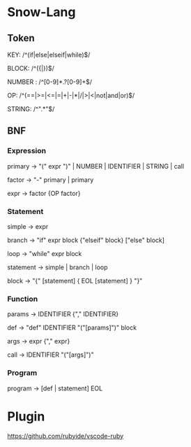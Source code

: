# Snow-Lang

## Token

KEY:     /^(if|else|elseif|while)$/

BLOCK:   /^({|})$/

NUMBER : /^[0-9]*\.?[0-9]+$/

OP:      /^(==|>=|<=|=|\+|-|\*|\/|>|<|not|and|or)$/

STRING: /^\".*\"$/

## BNF

### Expression

primary -> "(" expr ")" | NUMBER | IDENTIFIER | STRING | call

factor -> "-" primary | primary

expr -> factor {OP factor}

### Statement

simple -> expr

branch -> "if" expr block {"elseif" block} ["else" block]

loop -> "while" expr block

statement -> simple | branch | loop

block ->  "{" [statement] { EOL [statement] } "}"

### Function

params -> IDENTIFIER {"," IDENTIFIER}

def -> "def" IDENTIFIER "("[params]")" block

args ->  expr {"," expr}

call -> IDENTIFIER "("[args]")"

### Program

program -> [def | statement] EOL

# Plugin
https://github.com/rubyide/vscode-ruby